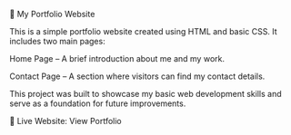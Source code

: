💼 My Portfolio Website

This is a simple portfolio website created using HTML and basic CSS. It includes two main pages:

Home Page – A brief introduction about me and my work.

Contact Page – A section where visitors can find my contact details.

This project was built to showcase my basic web development skills and serve as a foundation for future improvements.

🔗 Live Website: View Portfolio
